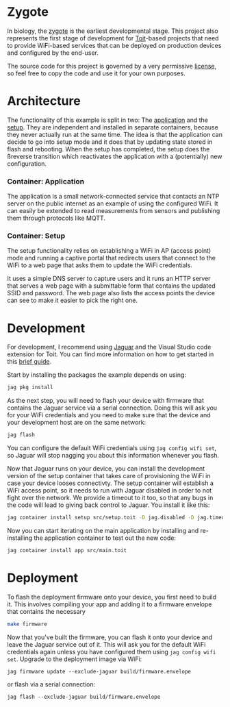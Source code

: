 # Zygote

In biology, the [zygote](https://en.wikipedia.org/wiki/Zygote) is the earliest
developmental stage. This project also represents the first stage of development
for [Toit](https://toitlang.org)-based projects that need to provide WiFi-based
services that can be deployed on production devices and configured by the
end-user.

The source code for this project is governed by a very permissive [license](LICENSE),
so feel free to copy the code and use it for your own purposes.

# Architecture

The functionality of this example is split in two: The [application](src/main.toit)
and the [setup](src/setup.toit). They are independent and installed in separate
containers, because they never actually run at the same time. The idea is that the
application can decide to go into setup mode and it does that by updating state
stored in flash and rebooting. When the setup has completed, the setup does the
ßreverse transition which reactivates the application with a (potentially) new
configuration.

### Container: Application
The application is a small network-connected service that contacts an NTP
server on the public internet as an example of using the configured WiFi. It can
easily be extended to read measurements from sensors and publishing them through
protocols like MQTT.

### Container: Setup
The setup functionality relies on establishing a WiFi in AP (access point) mode
and running a captive portal that redirects users that connect to the WiFi to
a web page that asks them to update the WiFi credentials.

It uses a simple DNS server to capture users and it runs an HTTP server that
serves a web page with a submittable form that contains the updated SSID and
password. The web page also lists the access points the device can see to make
it easier to pick the right one.

# Development

For development, I recommend using [Jaguar](https://github.com/toitlang/jaguar) and
the Visual Studio code extension for Toit. You can find more information on how to
get started in this [brief guide](https://github.com/toitlang/toit/discussions/244).

Start by installing the packages the example depends on using:

``` sh
jag pkg install
```

As the next step, you will need to flash your device with firmware that contains
the Jaguar service via a serial connection. Doing this will ask you for your WiFi
credentials and you need to make sure that the device and your development host
are on the same network:

``` sh
jag flash
```

You can configure the default WiFi credentials using `jag config wifi set`, so
Jaguar will stop nagging you about this information whenever you flash.

Now that Jaguar runs on your device, you can install the development version of
the setup container that takes care of provisioning the WiFi in case your device
looses connectivty. The setup container will establish a WiFi access point, so
it needs to run with Jaguar disabled in order to not fight over the network. We
provide a timeout to it too, so that any bugs in the code will lead to giving
back control to Jaguar. You install it like this:

``` sh
jag container install setup src/setup.toit -D jag.disabled -D jag.timeout=2m
```

Now you can start iterating on the main application by installing and
re-installing the application container to test out the new code:

``` sh
jag container install app src/main.toit
```

# Deployment

To flash the deployment firmware onto your device, you first need to build
it. This involves compiling your app and adding it to a firmware envelope
that contains the necessary

``` sh
make firmware
```

Now that you've built the firmware, you can flash it onto your device and
leave the Jaguar service out of it. This will ask you for the default
WiFi credentials again unless you have configured them using `jag config wifi set`.
Upgrade to the deployment image via WiFi:

```
jag firmware update --exclude-jaguar build/firmware.envelope
```

or flash via a serial connection:

```
jag flash --exclude-jaguar build/firmware.envelope
```
